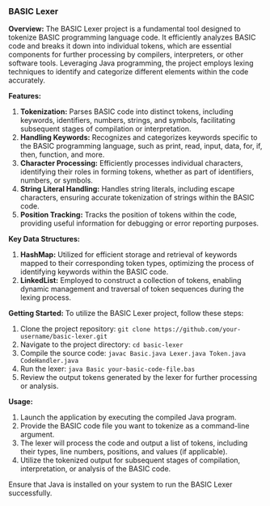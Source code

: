 ### BASIC Lexer

**Overview:**
The BASIC Lexer project is a fundamental tool designed to tokenize BASIC programming language code. It efficiently analyzes BASIC code and breaks it down into individual tokens, which are essential components for further processing by compilers, interpreters, or other software tools. Leveraging Java programming, the project employs lexing techniques to identify and categorize different elements within the code accurately.

**Features:**
1. **Tokenization:** Parses BASIC code into distinct tokens, including keywords, identifiers, numbers, strings, and symbols, facilitating subsequent stages of compilation or interpretation.
2. **Handling Keywords:** Recognizes and categorizes keywords specific to the BASIC programming language, such as print, read, input, data, for, if, then, function, and more.
3. **Character Processing:** Efficiently processes individual characters, identifying their roles in forming tokens, whether as part of identifiers, numbers, or symbols.
4. **String Literal Handling:** Handles string literals, including escape characters, ensuring accurate tokenization of strings within the BASIC code.
5. **Position Tracking:** Tracks the position of tokens within the code, providing useful information for debugging or error reporting purposes.

**Key Data Structures:**
1. **HashMap:** Utilized for efficient storage and retrieval of keywords mapped to their corresponding token types, optimizing the process of identifying keywords within the BASIC code.
2. **LinkedList:** Employed to construct a collection of tokens, enabling dynamic management and traversal of token sequences during the lexing process.

**Getting Started:**
To utilize the BASIC Lexer project, follow these steps:
1. Clone the project repository: `git clone https://github.com/your-username/basic-lexer.git`
2. Navigate to the project directory: `cd basic-lexer`
3. Compile the source code: `javac Basic.java Lexer.java Token.java CodeHandler.java`
4. Run the lexer: `java Basic your-basic-code-file.bas`
5. Review the output tokens generated by the lexer for further processing or analysis.

**Usage:**
1. Launch the application by executing the compiled Java program.
2. Provide the BASIC code file you want to tokenize as a command-line argument.
3. The lexer will process the code and output a list of tokens, including their types, line numbers, positions, and values (if applicable).
4. Utilize the tokenized output for subsequent stages of compilation, interpretation, or analysis of the BASIC code.

Ensure that Java is installed on your system to run the BASIC Lexer successfully.
